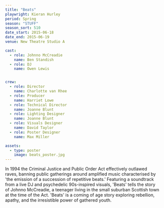 ```yaml
---
title: "Beats"
playwright: Kieran Hurley
period: Spring
season: "STUFF"
season_sort: 510
date_start: 2015-06-18
date_end: 2015-06-19
venue: New Theatre Studio A

cast:
  - role: Johnno McCreadie
    name: Ben Standish
  - role: DJ
    name: Owen Lewis


crew:
  - role: Director
    name: Charlotte van Rhee
  - role: Producer
    name: Harriet Lowe
  - role: Technical Director
    name: Joanne Blunt
  - role: Lighting Designer
    name: Joanne Blunt
  - role: Visuals Designer
    name: David Taylor
  - role: Poster Designer
  	name: Max Miller

assets:
  - type: poster
    image: beats_poster.jpg
---
```


In 1994 the Criminal Justice and Public Order Act effectively outlawed raves, banning public gatherings around amplified music characterised by 'the emission of a succession of repetitive beats.' Featuring a soundtrack from a live DJ and psychedelic 90s-inspired visuals, 'Beats' tells the story of Johnno McCreadie, a teenager living in the small suburban Scottish town at the time of the Act. 'Beats' is a coming of age story exploring rebellion, apathy, and the irresistible power of gathered youth.
